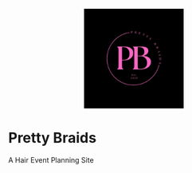 <p align="center">
	<img src="prettybraids.png" width="200" height="200" alt="Pretty Braids">  
</p>

# Pretty Braids
A Hair Event Planning Site
